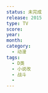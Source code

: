 ```yaml
---
status: 未完成
release: 2015
type: TV
score:
year:
month:
category:
  - 动漫
tags:
  - D类
  - 小说改
  - 战斗
  - 
---
```


